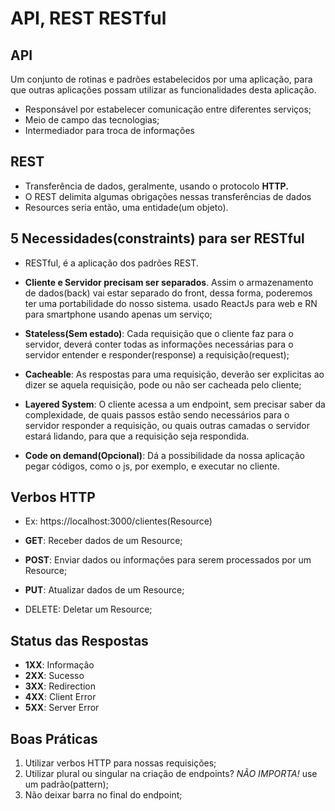 # API, REST RESTful

## API

Um conjunto de rotinas e padrões estabelecidos por uma aplicação, para que outras aplicações possam utilizar as funcionalidades desta aplicação.

- Responsável por estabelecer comunicação entre diferentes serviços;
- Meio de campo das tecnologias;
- Intermediador para troca de informações

## REST

- Transferência de dados, geralmente, usando o protocolo **HTTP.**
- O REST delimita algumas obrigações nessas transferências de dados
- Resources seria então, uma entidade(um objeto).

## 5 Necessidades(constraints) para ser RESTful

- RESTful, é a aplicação dos padrões REST.

- **Cliente e Servidor precisam ser separados**. Assim o armazenamento de dados(back) vai estar separado do front, dessa forma, poderemos ter uma portabilidade do nosso sistema. usado ReactJs para web e RN para smartphone usando apenas um serviço;

- **Stateless(Sem estado)**: Cada requisição que o cliente faz para o servidor, deverá conter todas as informações necessárias para o servidor entender e responder(response) a requisição(request);

- **Cacheable**: As respostas para uma requisição, deverão ser explicitas ao dizer se aquela requisição, pode ou não ser cacheada pelo cliente;

- **Layered System**: O cliente acessa a um endpoint, sem precisar saber da complexidade, de quais passos estão sendo necessários para o servidor responder a requisição, ou quais outras camadas o servidor estará lidando, para que a requisição seja respondida.

- **Code on demand(Opcional)**: Dá a possibilidade da nossa aplicação pegar códigos, como o js, por exemplo, e executar no cliente.

  

## Verbos HTTP

- Ex: https://localhost:3000/clientes(Resource)

- **GET**: Receber dados de um Resource;
- **POST**: Enviar dados ou informações para serem processados por um Resource;
- **PUT**: Atualizar dados de um Resource;
- DELETE: Deletar um Resource;

## Status das Respostas

- **1XX**: Informação
- **2XX**: Sucesso
- **3XX**: Redirection
- **4XX**: Client Error
- **5XX**: Server Error

## Boas Práticas

1. Utilizar verbos HTTP para nossas requisições;
2. Utilizar plural ou singular na criação de endpoints? *NÃO IMPORTA!* use um padrão(pattern);
3. Não deixar barra no final do endpoint;